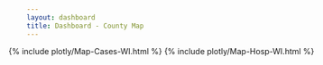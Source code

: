 ```yaml
---
layout: dashboard
title: Dashboard - County Map
---
```


<div style="max-width: 48rem; margin-left: -2rem; margin-right: -2rem">
  {% include plotly/Map-Cases-WI.html %}
  {% include plotly/Map-Hosp-WI.html %}
</div>
